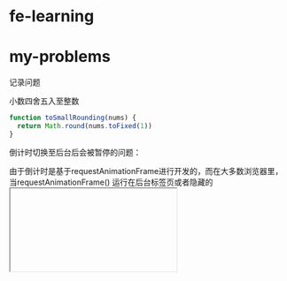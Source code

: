 # fe-learning
# my-problems

记录问题

小数四舍五入至整数


```javascript
function toSmallRounding(nums) {
  return Math.round(nums.toFixed(1))
}
```

倒计时切换至后台后会被暂停的问题：

由于倒计时是基于requestAnimationFrame进行开发的，而在大多数浏览器里，当requestAnimationFrame() 运行在后台标签页或者隐藏的<iframe> 里时，requestAnimationFrame() 会被暂停调用以提升性能和电池寿命，所以会导致该问题。

可以采用监听页面可见性来刷新倒计时解决该问题

```javascript
// 应用demo
// startSimulation 和 pauseSimulation 在其他地方定义
function handleVisibilityChange() {
  if (document.hidden) {
    pauseSimulation();
  } else  {
    startSimulation();
  }
}

document.addEventListener("visibilitychange", handleVisibilityChange, false);
```

相关API

[`Document.hidden`](https://developer.mozilla.org/zh-CN/docs/Web/API/Document/hidden) 只读

如果页面处于被认为是对用户隐藏状态时返回true，否则返回false。

[`Document.visibilityState`](https://developer.mozilla.org/zh-CN/docs/Web/API/Document/visibilityState) 只读

是一个用来展示文档当前的可见性的[`DOMString`](https://developer.mozilla.org/zh-CN/docs/Web/API/DOMString) 。该属性的值为以下值之一：

- `visible` : 页面内容至少是部分可见。 在实际中，这意味着页面是非最小化窗口的前景选项卡。
- `hidden` : 页面内容对用户不可见。 在实际中，这意味着文档可以是一个后台标签，或是最小化窗口的一部分，或是在操作系统锁屏激活的状态下。
- `prerender` : 页面内容正在被预渲染且对用户是不可见的(被document.hidden当做隐藏). 文档可能初始状态为prerender，但绝不会从其它值转为该值。>
- 注释：有的浏览器不支持此功能`unloaded` : 页面正在从内存中卸载。
- 注释：有的浏览器不支持此功能

[`Document.onvisibilitychange`](https://developer.mozilla.org/zh-CN/docs/Web/API/Document/onvisibilitychange)

[`EventListener`](https://developer.mozilla.org/zh-CN/docs/Web/API/EventListener) 提供在`visibilitychange (en-US)` 事件被触发时要调用的代码。



1.边界值问题

​	使用text-overflow,如果要使这个属性生效必须使元素有宽度。

```css
*{
	text-overflow: ellipsis;
  overflow: hidden;
  white-space: nowrap;
}
```

2.布局问题

​	absolute、fixed

​	flex

可以考虑少使用div，多使用类似ul、li的元素。

设计的原则是：能够让元素在正常的文档流下布局则不适用absolute，如果必要使用absolute则必须要注意子绝父相的道理。

3.禁止双击放大

```javascript
<meta name="viewport" content="width=device-width,inital-scale=1.0,maximum-scale=1.0,user-scale=0">

window.onload=function() {
  document.addEventListener('touchstart',function (event){
    if(event.touches.length>1){
      event.preventDefault();
    }
  });
  var lastTouchEnd = 0;
  document.addEventListener('touchend',function (event){
    var now = (new Date()).getTime();
    if(now -lastTouchEnd <= 300){
      event.preventDefault();
    }
    lastTouchEnd = now;
  },false);
  document.addEventListener('gesturestart',function (event){
    event.preventDefault();
  });
}
```

4.CSS overscroll-behavior让滚动嵌套时父滚动不触发、scroll-behavior用于滚动平滑、scroll snap用于滚动定位加上文本的滚动边界。

在模板字符串中，空格、缩进、换行都会被保留

  
1.接口返回，统一结构

2.try-catch融入

3.sql本身字段
				
TCP/IP协议族按层次分别分为以下4层：应用层、传输层、网络层和数据链路层。

ARP是一种用以解析地址的协议，根据通信方的IP地址就可以反查出对应的MAC地址。

所谓的字节流服务（Byte Stream Service）是指，为了方便传输，将大块数据分割成以报文段（segment）为单位的数据包进行管理。

HTTP是一种不保存状态，即无状态（stateless）协议。

因为HTTP1.0是无状态协议，虽然HTTP/1.1虽然是无状态协议，但为了实现期望的保持状态功能，于是引入了Cookie技术。

在HTTP/1.1中，所有的连接默认都是持久连接
				
Cookie会根据从服务器端发送的响应报文内的一个叫做Set-Cookie的首部字段信息，通知客户端保存Cookie。当下次客户端再往该服务器发送请求时，客户端会自动在请求报文中加入Cookie值后发送出去。



应用HTTP/1.1版本的缓存服务器遇到同时存在Expires首部字段的情况时，会优先处理max-age指令，而忽略掉Expires首部字段。而HTTP/1.0版本的缓存服务器的情况却相反，max-age指令会被忽略掉。



Connection首部字段具备如下两个作用。

●控制不再转发给代理的首部字段

●管理持久连接



HttpOnly属性

Cookie的HttpOnly属性是Cookie的扩展功能，它使JavaScript脚本无法获得Cookie。其主要目的为防止跨站脚本攻击（Cross-site scripting,XSS）对Cookie的信息窃取。

首部字段X-Frame-Options属于HTTP响应首部，用于控制网站内容在其他Web网站的Frame标签内的显示问题。其主要目的是为了防止点击劫持（clickjacking）攻击。

首部字段X-Frame-Options有以下两个可指定的字段值。

● DENY：拒绝

● SAMEORIGIN：仅同源域名下的页面（Top-level-browsing-context）匹配时许可。（比如，当指定http://hackr.jp/sample.html页面为SAMEORIGIN时，那么hackr.jp上所有页面的frame都被允许可加载该页面，而example.com等其他域名的页面就不行了）

在采用SSL后，HTTP就拥有了HTTPS的加密、证书和完整性保护这些功能。

